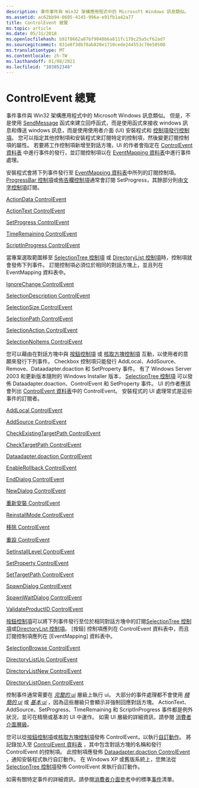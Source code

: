 ```yaml
---
description: 事件事件與 Win32 架構應用程式中的 Microsoft Windows 訊息類似。
ms.assetid: ac62bb94-0605-4145-996a-e91fb1a42a77
title: ControlEvent 總覽
ms.topic: article
ms.date: 05/31/2018
ms.openlocfilehash: b92f8662a87bf9040b6a811fc170c25a5cf62ad7
ms.sourcegitcommit: 831e8f3db78ab820e1710cede244553c70e50500
ms.translationtype: MT
ms.contentlocale: zh-TW
ms.lasthandoff: 01/08/2021
ms.locfileid: "103852348"
---
```

# <a name="controlevent-overview"></a>ControlEvent 總覽

事件事件與 Win32 架構應用程式中的 Microsoft Windows 訊息類似。 但是，不是使用 [SendMessage](/windows/win32/api/winuser/nf-winuser-sendmessage) 函式來建立回呼函式，而是使用函式來接收 windows 訊息和傳送 windows 訊息，而是使用使用者介面 (UI) 安裝程式和 [控制項發行控制項](control-events.md)。 您可以指定其他控制項和安裝程式來訂閱特定的控制項，然後變更訂閱控制項的屬性。 若要將工作控制項新增至對話方塊，UI 的作者會指定在 [ControlEvent 資料表](controlevent-table.md) 中進行事件的發行，並訂閱控制項以在 [EventMapping 資料表](eventmapping-table.md)中進行事件處理。

安裝程式會將下列事件發行至 [EventMapping 資料表](eventmapping-table.md)中所列的訂閱控制項。 [ProgressBar 控制項](progressbar-control.md)或[佈告欄控制項](billboard-control.md)通常會訂閱 SetProgress，其餘部分則由[文字控制項](text-control.md)訂閱。

[ActionData ControlEvent](actiondata-controlevent.md)

[ActionText ControlEvent](actiontext-controlevent.md)

[SetProgress ControlEvent](setprogress-controlevent.md)

[TimeRemaining ControlEvent](timeremaining-controlevent.md)

[ScriptInProgress ControlEvent](scriptinprogress-controlevent.md)

當專案選取範圍移至 [SelectionTree 控制項](selectiontree-control.md) 或 [DirectoryList 控制項](directorylist-control.md)時，控制項就會發佈下列事件。 訂閱控制項必須位於相同的對話方塊上，並且列在 EventMapping 資料表中。

[IgnoreChange ControlEvent](ignorechange-controlevent.md)

[SelectionDescription ControlEvent](selectiondescription-controlevent.md)

[SelectionSize ControlEvent](selectionsize-controlevent.md)

[SelectionPath ControlEvent](selectionpath-controlevent.md)

[SelectionAction ControlEvent](selectionaction-controlevent.md)

[SelectionNoItems ControlEvent](selectionnoitems-controlevent.md)

您可以藉由在對話方塊中與 [按鈕控制項](pushbutton-control.md) 或 [核取方塊控制項](checkbox-control.md) 互動，以使用者的意願來發行下列事件。 Checkbox 控制項只能發行 AddLocal、AddSource、Remove、Dataadapter.doaction 和 SetProperty 事件。 有了 Windows Server 2003 和更新版本隨附的 Windows Installer 版本， [SelectionTree 控制項](selectiontree-control.md) 可以發佈 Dataadapter.doaction、ControlEvent 和 SetProperty 事件。 UI 的作者應該會列出 [ControlEvent 資料表](controlevent-table.md)中的 ControlEvent。 安裝程式的 UI 處理常式是這些事件的訂閱者。

[AddLocal ControlEvent](addlocal-controlevent.md)

[AddSource ControlEvent](addsource-controlevent.md)

[CheckExistingTargetPath ControlEvent](checkexistingtargetpath-controlevent.md)

[CheckTargetPath ControlEvent](checktargetpath-controlevent.md)

[Dataadapter.doaction ControlEvent](doaction-controlevent.md)

[EnableRollback ControlEvent](enablerollback-controlevent.md)

[EndDialog ControlEvent](enddialog-controlevent.md)

[NewDialog ControlEvent](newdialog-controlevent.md)

[重新安裝 ControlEvent](reinstall-controlevent.md)

[ReinstallMode ControlEvent](reinstallmode-controlevent.md)

[移除 ControlEvent](remove-controlevent.md)

[重設 ControlEvent](reset-controlevent.md)

[SetInstallLevel ControlEvent](setinstalllevel-controlevent.md)

[SetProperty ControlEvent](setproperty-controlevent.md)

[SetTargetPath ControlEvent](settargetpath-controlevent.md)

[SpawnDialog ControlEvent](spawndialog-controlevent.md)

[SpawnWaitDialog ControlEvent](spawnwaitdialog-controlevent.md)

[ValidateProductID ControlEvent](validateproductid-controlevent.md)

[按鈕控制項](pushbutton-control.md)可以將下列事件發行至位於相同對話方塊中的訂閱[SelectionTree 控制項](selectiontree-control.md)或[DirectoryList 控制項](directorylist-control.md)。 [按鈕] 控制項應列在 ControlEvent 資料表中，而且訂閱控制項應列在 [EventMapping] 資料表中。

[SelectionBrowse ControlEvent](selectionbrowse-controlevent.md)

[DirectoryListUp ControlEvent](directorylistup-controlevent.md)

[DirectoryListNew ControlEvent](directorylistnew-controlevent.md)

[DirectoryListOpen ControlEvent](directorylistopen-controlevent.md)

控制事件通常需要在 [*完整的 ui*](f-gly.md) 層級上執行 ui。 大部分的事件處理都不會使用 [*精簡的 ui*](r-gly.md) 或 [*基本 ui*](b-gly.md) ，因為這些層級只會顯示非強制回應對話方塊。 ActionText、AddSource、SetProgress、TimeRemaining 和 ScriptInProgress 事件都是例外狀況，並可在精簡或基本的 UI 中運作。 如需 UI 層級的詳細資訊，請參閱 [消費者介面層級](user-interface-levels.md)。

您可以從[按鈕控制項](pushbutton-control.md)或[核取方塊控制項](checkbox-control.md)發佈 ControlEvent，以執行[自訂動作](custom-actions.md)。 將記錄加入至 [ControlEvent 資料表](controlevent-table.md) ，其中包含對話方塊的名稱和發行 ControlEvent 的控制項。 此控制項應發佈 [Dataadapter.doaction ControlEvent](doaction-controlevent.md) ，通知安裝程式執行自訂動作。 在 Windows XP 或舊版系統上，您無法從 [SelectionTree 控制項](selectiontree-control.md)發佈 ControlEvent 來執行自訂動作。

如需有關特定事件的詳細資訊，請參閱[消費者介面參考](user-interface-reference.md)中的標準[事件](control-events.md)清單。

 

 
